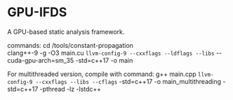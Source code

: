 # GPU-IFDS
A GPU-based static analysis framework.

commands: 
cd /tools/constant-propagation <br />
clang++-9 -g -O3 main.cu `llvm-config-9 --cxxflags --ldflags --libs` --cuda-gpu-arch=sm_35 -std=c++17 -o main

For multithreaded version, compile with command:
g++ main.cpp `llvm-config-9 --cxxflags --libs --cflags` -std=c++17 -o main_multithreading -std=c++17 -pthread -lz -lstdc++